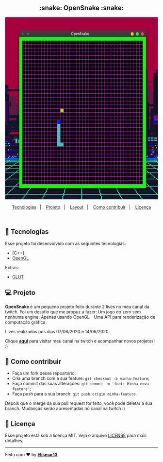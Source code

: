 
<h2 align="center">
  :snake: OpenSnake :snake:
</h2>

<img src="https://github.com/Elismar13/OpenSnake/blob/master/.github/snakegame.gif?raw=true" width="600" height="600">

<p align="center">
  <a href="#rocket-tecnologias">Tecnologias</a>&nbsp;&nbsp;&nbsp;|&nbsp;&nbsp;&nbsp;
  <a href="#-projeto">Projeto</a>&nbsp;&nbsp;&nbsp;|&nbsp;&nbsp;&nbsp;
  <a href="#-layout">Layout</a>&nbsp;&nbsp;&nbsp;|&nbsp;&nbsp;&nbsp;
  <a href="#-como-contribuir">Como contribuir</a>&nbsp;&nbsp;&nbsp;|&nbsp;&nbsp;&nbsp;
  <a href="#memo-licença">Licença</a>
</p>

<br>

## :rocket: Tecnologias

Esse projeto foi desenvolvido com as seguintes tecnologias:

- [C++]
- [OpenGL](https://www.opengl.org)

Extras:

- [GLUT](https://www.opengl.org/resources/libraries/glut/)


## 💻 Projeto

**OpenSnake** é um pequeno projeto feito durante 2 lives no meu canal da twitch. Foi um desafio que me propuz a fazer: Um jogo
do zero sem nenhuma engine. Apenas usando OpenGL - Uma API para renderização de computação gráfica.

Lives realizadas nos dias 07/06/2020 e 14/06/2020. 

Clique [**aqui**](https://www.twitch.tv/thushima_) para visitar meu canal na twitch e acompanhar novos projetos! :) 

## 🤔 Como contribuir

- Faça um fork desse repositório;
- Cria uma branch com a sua feature: `git checkout -b minha-feature`;
- Faça commit das suas alterações: `git commit -m 'feat: Minha nova feature'`;
- Faça push para a sua branch: `git push origin minha-feature`.

Depois que o merge da sua pull request for feito, você pode deletar a sua branch. Mudanças serão apresentadas no canal na twitch :)

## :memo: Licença

Esse projeto está sob a licença MIT. Veja o arquivo [LICENSE](LICENSE.md) para mais detalhes.

---

Feito com ❤️ by [**Elismar13**](www.github.com/Elismar13)


